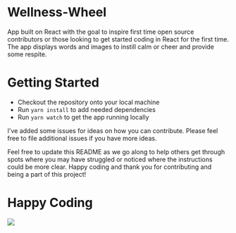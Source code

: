 # Wellness-Wheel
App built on React with the goal to inspire first time open source contributors or those looking to get started coding in React for the first time. The app displays words and images to instill calm or cheer and provide some respite.

# Getting Started
* Checkout the repository onto your local machine
* Run `yarn install` to add needed dependencies
* Run `yarn watch` to get the app running locally

I've added some issues for ideas on how you can contribute. Please feel free to file additional issues if you have more ideas.

Feel free to update this README as we go along to help others get through spots where you may have struggled or noticed where the instructions could be more clear. Happy coding and thank you for contributing and being a part of this project! 

# Happy Coding
![](site.jpg)

